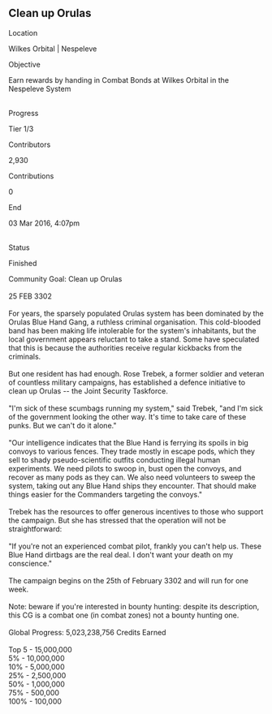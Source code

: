 ## Clean up Orulas

Location

Wilkes Orbital \| Nespeleve

Objective

Earn rewards by handing in Combat Bonds at Wilkes Orbital in the
Nespeleve System

\
Progress

Tier 1/3

Contributors

2,930

Contributions

0

End

03 Mar 2016, 4:07pm

\
Status

Finished

Community Goal: Clean up Orulas\
\
25 FEB 3302\
\
For years, the sparsely populated Orulas system has been dominated by
the Orulas Blue Hand Gang, a ruthless criminal organisation. This
cold-blooded band has been making life intolerable for the system\'s
inhabitants, but the local government appears reluctant to take a stand.
Some have speculated that this is because the authorities receive
regular kickbacks from the criminals.\
\
But one resident has had enough. Rose Trebek, a former soldier and
veteran of countless military campaigns, has established a defence
initiative to clean up Orulas -- the Joint Security Taskforce.\
\
\"I\'m sick of these scumbags running my system,\" said Trebek, \"and
I\'m sick of the government looking the other way. It\'s time to take
care of these punks. But we can\'t do it alone.\"\
\
\"Our intelligence indicates that the Blue Hand is ferrying its spoils
in big convoys to various fences. They trade mostly in escape pods,
which they sell to shady pseudo-scientific outfits conducting illegal
human experiments. We need pilots to swoop in, bust open the convoys,
and recover as many pods as they can. We also need volunteers to sweep
the system, taking out any Blue Hand ships they encounter. That should
make things easier for the Commanders targeting the convoys.\"\
\
Trebek has the resources to offer generous incentives to those who
support the campaign. But she has stressed that the operation will not
be straightforward:\
\
\"If you\'re not an experienced combat pilot, frankly you can\'t help
us. These Blue Hand dirtbags are the real deal. I don\'t want your death
on my conscience.\"\
\
The campaign begins on the 25th of February 3302 and will run for one
week.\
\
Note: beware if you\'re interested in bounty hunting: despite its
description, this CG is a combat one (in combat zones) not a bounty
hunting one.\
\
Global Progress: 5,023,238,756 Credits Earned\
\
Top 5 - 15,000,000\
5% - 10,000,000\
10% - 5,000,000\
25% - 2,500,000\
50% - 1,000,000\
75% - 500,000\
100% - 100,000
